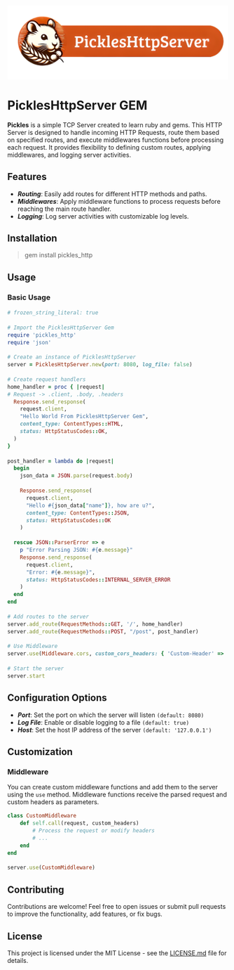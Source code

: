![PICKLES_HTTP_SERVER_LOGO](https://raw.githubusercontent.com/gfmois/PicklesHttpServer_Ruby_Gem/main/assets/logo.png)

# PicklesHttpServer GEM

__Pickles__ is a simple TCP Server created to learn ruby and gems. This HTTP Server is designed to handle incoming HTTP Requests, route them based on specified routes, and execute middlewares functions before processing each request. It provides flexibility to defining custom routes, applying middlewares, and logging server activities.

## Features

- *__Routing__*: Easily add routes for different HTTP methods and paths.
- *__Middlewares__*: Apply middleware functions to process requests before reaching the main route handler.
- *__Logging__*: Log server activities with customizable log levels.

## Installation

> gem install pickles_http

## Usage
### Basic Usage

```ruby
# frozen_string_literal: true

# Import the PicklesHttpServer Gem
require 'pickles_http'
require 'json'

# Create an instance of PicklesHttpServer
server = PicklesHttpServer.new(port: 8080, log_file: false)

# Create request handlers
home_handler = proc { |request|
# Request -> .client, .body, .headers
  Response.send_response(
    request.client,
    "Hello World From PicklesHttpServer Gem",
    content_type: ContentTypes::HTML,
    status: HttpStatusCodes::OK,
  )
}

post_handler = lambda do |request|
  begin
    json_data = JSON.parse(request.body)

    Response.send_response(
      request.client,
      "Hello #{json_data["name"]}, how are u?",
      content_type: ContentTypes::JSON,
      status: HttpStatusCodes::OK
    )

  rescue JSON::ParserError => e
    p "Error Parsing JSON: #{e.message}"
    Response.send_response(
      request.client,
      "Error: #{e.message}",
      status: HttpStatusCodes::INTERNAL_SERVER_ERROR
    )
  end
end

# Add routes to the server
server.add_route(RequestMethods::GET, '/', home_handler)
server.add_route(RequestMethods::POST, "/post", post_handler)

# Use Middleware
server.use(Middleware.cors, custom_cors_headers: { 'Custom-Header' => 'Custom-Value' })

# Start the server
server.start
```

## Configuration Options

- *__Port__*: Set the port on which the server will listen `(default: 8080)`
- *__Log File__*: Enable or disable logging to a file `(default: true)`
- *__Host__*: Set the host IP address of the server `(default: '127.0.0.1')`

## Customization

### Middleware
You can create custom middleware functions and add them to the server using the `use` method. Middleware functions receive the parsed request and custom headers as parameters.

```ruby
class CustomMiddleware
    def self.call(request, custom_headers)
        # Process the request or modify headers
        # ...
    end
end

server.use(CustomMiddleware)
```

## Contributing
Contributions are welcome! Feel free to open issues or submit pull requests to improve the functionality, add features, or fix bugs.

## License
This project is licensed under the MIT License - see the [LICENSE.md](https://github.com/gfmois/PicklesHttpServer_Ruby_Gem/LICENSE.md) file for details.